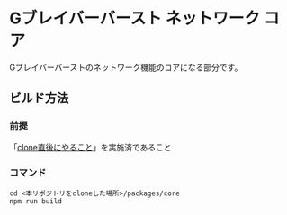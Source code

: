 # Gブレイバーバースト ネットワーク コア

Gブレイバーバーストのネットワーク機能のコアになる部分です。

## ビルド方法

### 前提
「[clone直後にやること](../../Readme.md)」を実施済であること

### コマンド

```shell
cd <本リポジトリをcloneした場所>/packages/core
npm run build
```